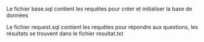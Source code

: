 Le fichier base.sql contient les requêtes pour créer et initialiser la base de données

Le fichier request.sql contient les requêtes pour répondre aux questions, les résultats se trouvent dans le fichier resultat.txt